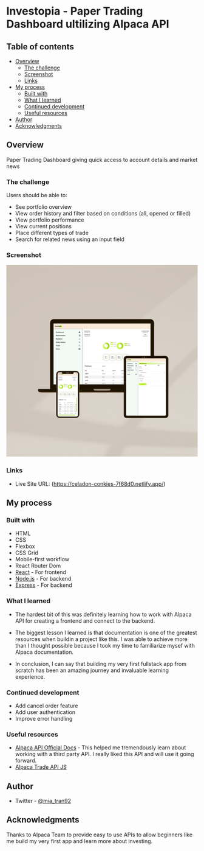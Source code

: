 # Investopia - Paper Trading Dashboard ultilizing Alpaca API

## Table of contents

- [Overview](#overview)
  - [The challenge](#the-challenge)
  - [Screenshot](#screenshot)
  - [Links](#links)
- [My process](#my-process)
  - [Built with](#built-with)
  - [What I learned](#what-i-learned)
  - [Continued development](#continued-development)
  - [Useful resources](#useful-resources)
- [Author](#author)
- [Acknowledgments](#acknowledgments)

## Overview

Paper Trading Dashboard giving quick access to account details and market news

### The challenge

Users should be able to:

- See portfolio overview
- View order history and filter based on conditions (all, opened or filled)
- View portfolio performance
- View current positions
- Place different types of trade
- Search for related news using an input field

### Screenshot

![](./public/assets/investopia.png)

### Links

- Live Site URL: (https://celadon-conkies-7f68d0.netlify.app/)

## My process

### Built with

- HTML
- CSS
- Flexbox
- CSS Grid
- Mobile-first workflow
- React Router Dom
- [React](https://reactjs.org/) - For frontend
- [Node.js](https://nodejs.org/en/) - For backend
- [Express](https://expressjs.com/) - For backend

### What I learned

- The hardest bit of this was definitely learning how to work with Alpaca API for creating a frontend and connect to the backend. 

- The biggest lesson I learned is that documentation is one of the greatest resources when buildin a project like this. I was able to achieve more than I thought possible because I took my time to familiarize mysef with Alpaca documentation.

- In conclusion, I can say that building my very first fullstack app from scratch has been an amazing journey and invaluable learning experience.

### Continued development

- Add cancel order feature
- Add user authentication
- Improve error handling

### Useful resources

- [Alpaca API Official Docs](https://alpaca.markets/docs/introduction/) - This helped me tremendously learn about working with a third party API. I really liked this API and will use it going forward.
- [Alpaca Trade API JS](https://github.com/alpacahq/alpaca-trade-api-js) 

## Author

- Twitter - [@mia_tran92](https://www.twitter.com/mia_tran92)

## Acknowledgments

Thanks to Alpaca Team to provide easy to use APIs to allow beginners like me build my very first app and learn more about investing.